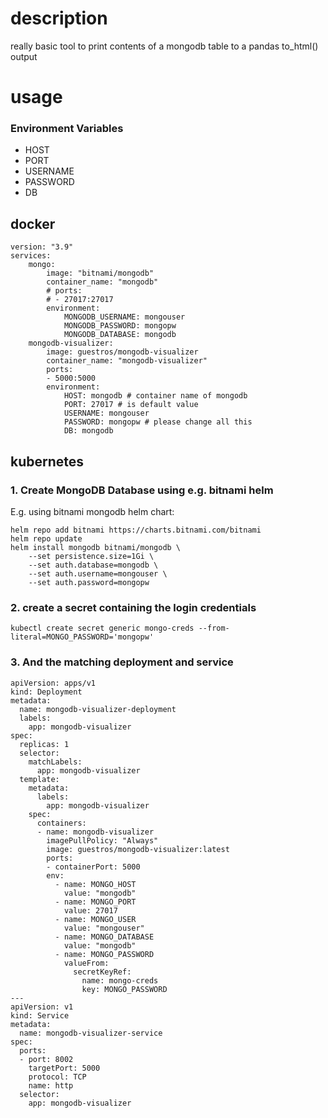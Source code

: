 # description

really basic tool to print contents of a mongodb table to a pandas to_html() output

# usage

### Environment Variables

- HOST 
- PORT 
- USERNAME 
- PASSWORD 
- DB 

## docker

```
version: "3.9"
services:
    mongo:
        image: "bitnami/mongodb"
        container_name: "mongodb"
        # ports:
        # - 27017:27017
        environment:
            MONGODB_USERNAME: mongouser
            MONGODB_PASSWORD: mongopw
            MONGODB_DATABASE: mongodb
    mongodb-visualizer:
        image: guestros/mongodb-visualizer
        container_name: "mongodb-visualizer"
        ports:
        - 5000:5000
        environment:
            HOST: mongodb # container name of mongodb
            PORT: 27017 # is default value
            USERNAME: mongouser
            PASSWORD: mongopw # please change all this
            DB: mongodb
```

## kubernetes

### 1. Create MongoDB Database using e.g. bitnami helm

E.g. using bitnami mongodb helm chart:

```
helm repo add bitnami https://charts.bitnami.com/bitnami
helm repo update
helm install mongodb bitnami/mongodb \
    --set persistence.size=1Gi \
    --set auth.database=mongodb \
    --set auth.username=mongouser \
    --set auth.password=mongopw
```

### 2. create a secret containing the login credentials

`kubectl create secret generic mongo-creds --from-literal=MONGO_PASSWORD='mongopw'`


### 3. And the matching deployment and service

```
apiVersion: apps/v1
kind: Deployment
metadata:
  name: mongodb-visualizer-deployment
  labels:
    app: mongodb-visualizer
spec:
  replicas: 1
  selector:
    matchLabels:
      app: mongodb-visualizer
  template:
    metadata:
      labels:
        app: mongodb-visualizer
    spec:
      containers:
      - name: mongodb-visualizer
        imagePullPolicy: "Always"
        image: guestros/mongodb-visualizer:latest
        ports:
        - containerPort: 5000
        env:
          - name: MONGO_HOST
            value: "mongodb"
          - name: MONGO_PORT
            value: 27017
          - name: MONGO_USER
            value: "mongouser"
          - name: MONGO_DATABASE
            value: "mongodb"
          - name: MONGO_PASSWORD
            valueFrom:
              secretKeyRef:
                name: mongo-creds
                key: MONGO_PASSWORD
---
apiVersion: v1
kind: Service
metadata:
  name: mongodb-visualizer-service
spec:
  ports:
  - port: 8002
    targetPort: 5000
    protocol: TCP
    name: http
  selector:
    app: mongodb-visualizer
```